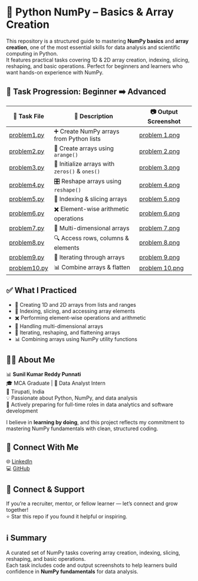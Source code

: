 # 🧵 Python NumPy – Basics & Array Creation

This repository is a structured guide to mastering **NumPy basics** and **array creation**, one of the most essential skills for data analysis and scientific computing in Python.  
It features practical tasks covering 1D & 2D array creation, indexing, slicing, reshaping, and basic operations. Perfect for beginners and learners who want hands-on experience with NumPy.

## 📂 Task Progression: Beginner ➡️ Advanced

| 🧪 Task File | 📄 Description | 📷 Output Screenshot |
|--------------|----------------|-------------------|
[problem1.py](Basics%20%26%20Array%20Creation%20in%20numpy/problem1.py) | ➕ Create NumPy arrays from Python lists | [problem 1.png](problem%201.png)
[problem2.py](Basics%20%26%20Array%20Creation%20in%20numpy/problem2.py) | 🔢 Create arrays using `arange()` | [problem 2.png](problem%202.png)
[problem3.py](Basics%20%26%20Array%20Creation%20in%20numpy/problem3.py) | 🧮 Initialize arrays with `zeros()` & `ones()` | [problem 3.png](problem%203.png)
[problem4.py](Basics%20%26%20Array%20Creation%20in%20numpy/problem4.py) | 🎛️ Reshape arrays using `reshape()` | [problem 4.png](problem%204.png)
[problem5.py](Basics%20%26%20Array%20Creation%20in%20numpy/problem5.py) | 🔄 Indexing & slicing arrays | [problem 5.png](problem%205.png)
[problem6.py](Basics%20%26%20Array%20Creation%20in%20numpy/problem6.py) | ✖️ Element-wise arithmetic operations | [problem 6.png](problem%206.png)
[problem7.py](Basics%20%26%20Array%20Creation%20in%20numpy/problem7.py) | 🧊 Multi-dimensional arrays | [problem 7.png](problem%207.png)
[problem8.py](Basics%20%26%20Array%20Creation%20in%20numpy/problem8.py) | 🔍 Access rows, columns & elements | [problem 8.png](problem%208.png)
[problem9.py](Basics%20%26%20Array%20Creation%20in%20numpy/problem9.py) | 🔗 Iterating through arrays | [problem 9.png](problem%209.png)
[problem10.py](Basics%20%26%20Array%20Creation%20in%20numpy/problem10.py) | 📊 Combine arrays & flatten | [problem 10.png](problem%2010.png)


## ✅ What I Practiced
- 📌 Creating 1D and 2D arrays from lists and ranges  
- 🔄 Indexing, slicing, and accessing array elements  
- ✖️ Performing element-wise operations and arithmetic  
- 🧊 Handling multi-dimensional arrays  
- 🔗 Iterating, reshaping, and flattening arrays  
- 📊 Combining arrays using NumPy utility functions  

## 👨‍💻 About Me
📊 **Sunil Kumar Reddy Punnati**  
🎓 MCA Graduate | 💼 Data Analyst Intern  
📍 Tirupati, India  
💡 Passionate about Python, NumPy, and data analysis  
🚀 Actively preparing for full-time roles in data analytics and software development  

I believe in **learning by doing**, and this project reflects my commitment to mastering NumPy fundamentals with clean, structured coding.

## 🔗 Connect With Me
🌐 [LinkedIn](https://www.linkedin.com/in/sunil-kumar-reddy-punnati-a0a279308/)  
💻 [GitHub](https://github.com/sunilkumarreddypunnati/Basics-and-Array-creations-of-python-numpy)  

## 🙌 Connect & Support
If you’re a recruiter, mentor, or fellow learner — let’s connect and grow together!  
⭐ Star this repo if you found it helpful or inspiring.

## ℹ️ Summary
A curated set of NumPy tasks covering array creation, indexing, slicing, reshaping, and basic operations.  
Each task includes code and output screenshots to help learners build confidence in **NumPy fundamentals** for data analysis.
